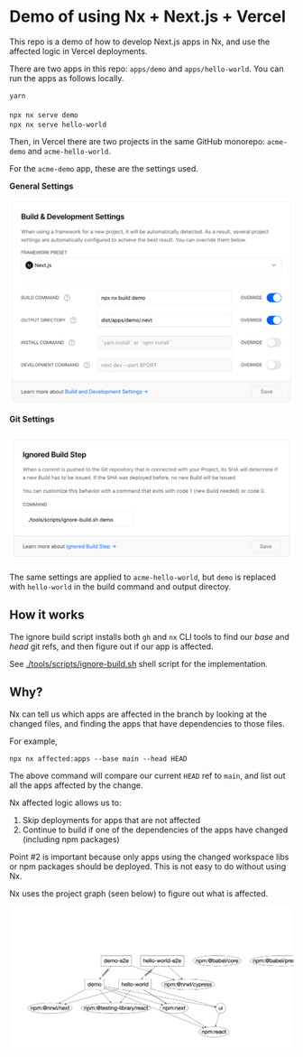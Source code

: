 # Demo of using Nx + Next.js + Vercel

This repo is a demo of how to develop Next.js apps in Nx, and use the affected logic in Vercel deployments.

There are two apps in this repo: `apps/demo` and `apps/hello-world`. You can run the apps as follows locally.

```bash
yarn

npx nx serve demo
npx nx serve hello-world
```

Then, in Vercel there are two projects in the same GitHub monorepo: `acme-demo` and `acme-hello-world`.

For the `acme-demo` app, these are the settings used.

**General Settings**

![](./vercel-app-settings.png)

**Git Settings**

![](./vercel-app-settings-2.png)

The same settings are applied to `acme-hello-world`, but `demo` is replaced with `hello-world` in the build command and output directoy.

## How it works

The ignore build script installs both `gh` and `nx` CLI tools to find our _base_ and _head_ git refs, and then figure out if our app is affected.

See [./tools/scripts/ignore-build.sh](tools/scripts/ignore-build.sh) shell script for the implementation.

## Why?

Nx can tell us which apps are affected in the branch by looking at the changed files, and finding the apps that have dependencies to those files.

For example,

```
npx nx affected:apps --base main --head HEAD
```

The above command will compare our current `HEAD` ref to `main`, and list out all the apps affected by the change.

Nx affected logic allows us to:

1. Skip deployments for apps that are not affected
2. Continue to build if one of the dependencies of the apps have changed (including npm packages)

Point #2 is important because only apps using the changed workspace libs or npm packages should be deployed. This is not easy to do without using Nx.


Nx uses the project graph (seen below) to figure out what is affected.

![](./dep-graph.png)

